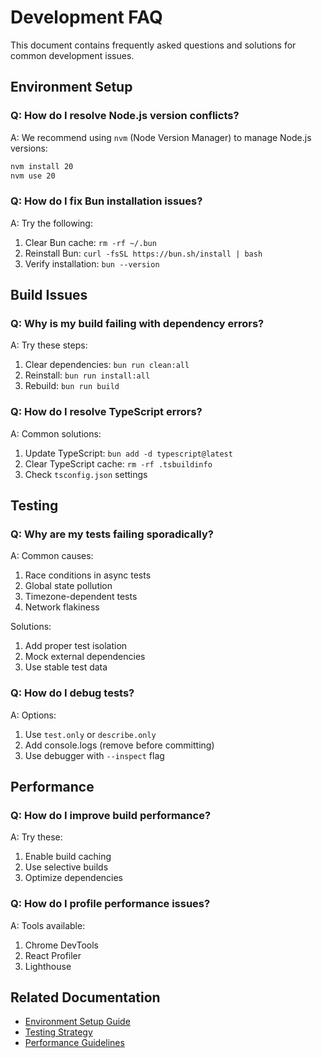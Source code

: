# Development FAQ

This document contains frequently asked questions and solutions for common development issues.

## Environment Setup

### Q: How do I resolve Node.js version conflicts?

A: We recommend using `nvm` (Node Version Manager) to manage Node.js versions:

```bash
nvm install 20
nvm use 20
```

### Q: How do I fix Bun installation issues?

A: Try the following:

1. Clear Bun cache: `rm -rf ~/.bun`
2. Reinstall Bun: `curl -fsSL https://bun.sh/install | bash`
3. Verify installation: `bun --version`

## Build Issues

### Q: Why is my build failing with dependency errors?

A: Try these steps:

1. Clear dependencies: `bun run clean:all`
2. Reinstall: `bun run install:all`
3. Rebuild: `bun run build`

### Q: How do I resolve TypeScript errors?

A: Common solutions:

1. Update TypeScript: `bun add -d typescript@latest`
2. Clear TypeScript cache: `rm -rf .tsbuildinfo`
3. Check `tsconfig.json` settings

## Testing

### Q: Why are my tests failing sporadically?

A: Common causes:

1. Race conditions in async tests
2. Global state pollution
3. Timezone-dependent tests
4. Network flakiness

Solutions:

1. Add proper test isolation
2. Mock external dependencies
3. Use stable test data

### Q: How do I debug tests?

A: Options:

1. Use `test.only` or `describe.only`
2. Add console.logs (remove before committing)
3. Use debugger with `--inspect` flag

## Performance

### Q: How do I improve build performance?

A: Try these:

1. Enable build caching
2. Use selective builds
3. Optimize dependencies

### Q: How do I profile performance issues?

A: Tools available:

1. Chrome DevTools
2. React Profiler
3. Lighthouse

## Related Documentation

- [Environment Setup Guide](./ENVIRONMENT_SETUP.md)
- [Testing Strategy](../architecture/TESTING.md)
- [Performance Guidelines](../architecture/diagrams/system/performance.md)
